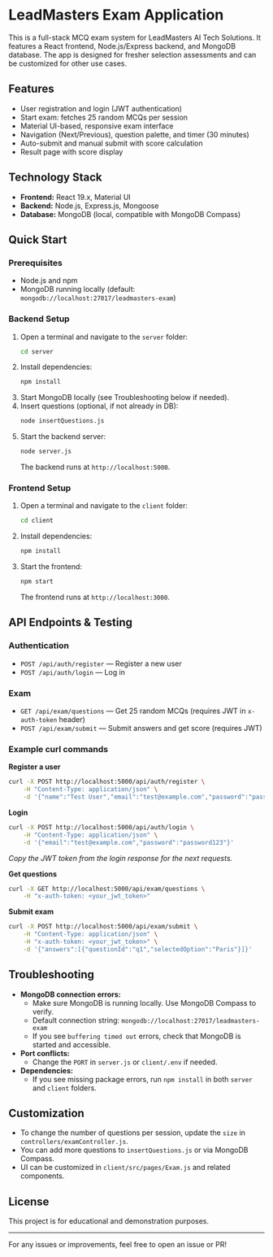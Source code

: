 
# LeadMasters Exam Application

This is a full-stack MCQ exam system for LeadMasters AI Tech Solutions. It features a React frontend, Node.js/Express backend, and MongoDB database. The app is designed for fresher selection assessments and can be customized for other use cases.

## Features

- User registration and login (JWT authentication)
- Start exam: fetches 25 random MCQs per session
- Material UI-based, responsive exam interface
- Navigation (Next/Previous), question palette, and timer (30 minutes)
- Auto-submit and manual submit with score calculation
- Result page with score display

## Technology Stack

- **Frontend:** React 19.x, Material UI
- **Backend:** Node.js, Express.js, Mongoose
- **Database:** MongoDB (local, compatible with MongoDB Compass)

## Quick Start

### Prerequisites
- Node.js and npm
- MongoDB running locally (default: `mongodb://localhost:27017/leadmasters-exam`)

### Backend Setup
1. Open a terminal and navigate to the `server` folder:
    ```sh
    cd server
    ```
2. Install dependencies:
    ```sh
    npm install
    ```
3. Start MongoDB locally (see Troubleshooting below if needed).
4. Insert questions (optional, if not already in DB):
    ```sh
    node insertQuestions.js
    ```
5. Start the backend server:
    ```sh
    node server.js
    ```
    The backend runs at `http://localhost:5000`.

### Frontend Setup
1. Open a terminal and navigate to the `client` folder:
    ```sh
    cd client
    ```
2. Install dependencies:
    ```sh
    npm install
    ```
3. Start the frontend:
    ```sh
    npm start
    ```
    The frontend runs at `http://localhost:3000`.


## API Endpoints & Testing

### Authentication
- `POST /api/auth/register` — Register a new user
- `POST /api/auth/login` — Log in

### Exam
- `GET /api/exam/questions` — Get 25 random MCQs (requires JWT in `x-auth-token` header)
- `POST /api/exam/submit` — Submit answers and get score (requires JWT)

### Example curl commands

**Register a user**
```sh
curl -X POST http://localhost:5000/api/auth/register \
    -H "Content-Type: application/json" \
    -d '{"name":"Test User","email":"test@example.com","password":"password123"}'
```

**Login**
```sh
curl -X POST http://localhost:5000/api/auth/login \
    -H "Content-Type: application/json" \
    -d '{"email":"test@example.com","password":"password123"}'
```
*Copy the JWT token from the login response for the next requests.*

**Get questions**
```sh
curl -X GET http://localhost:5000/api/exam/questions \
    -H "x-auth-token: <your_jwt_token>"
```

**Submit exam**
```sh
curl -X POST http://localhost:5000/api/exam/submit \
    -H "Content-Type: application/json" \
    -H "x-auth-token: <your_jwt_token>" \
    -d '{"answers":[{"questionId":"q1","selectedOption":"Paris"}]}'
```

## Troubleshooting

- **MongoDB connection errors:**
  - Make sure MongoDB is running locally. Use MongoDB Compass to verify.
  - Default connection string: `mongodb://localhost:27017/leadmasters-exam`
  - If you see `buffering timed out` errors, check that MongoDB is started and accessible.
- **Port conflicts:**
  - Change the `PORT` in `server.js` or `client/.env` if needed.
- **Dependencies:**
  - If you see missing package errors, run `npm install` in both `server` and `client` folders.

## Customization

- To change the number of questions per session, update the `size` in `controllers/examController.js`.
- You can add more questions to `insertQuestions.js` or via MongoDB Compass.
- UI can be customized in `client/src/pages/Exam.js` and related components.

## License
This project is for educational and demonstration purposes.

---
For any issues or improvements, feel free to open an issue or PR!

